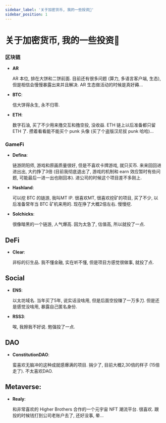 ```yaml
---
sidebar_label: '关于加密货币, 我的一些投资🏦'
sidebar_position: 1
---
```


# 关于加密货币, 我的一些投资🏦

### 区块链

- **AR**

    AR 本位, 排在大饼和二饼前面. 目前还有很多问题 (算力, 多语言客户端, 生态), 但是相信会慢慢暴露出来并且解决. AR 生态做活动的时候是真好薅...

- **BTC**:

    信大饼得永生, 永不归零.

- **ETH**:

    数字石油, 买了不少用来撸交互和撸空投, 没收益. ETH 链上以后准备都只留 ETH 了. 攒着看看能不能买个 punk 头像 (买了个盗版汉尼拔 punk 哈哈)...

### GameFi

- **Defina**:

    链游阴阳师, 游戏和原画质量很好, 但是不喜欢卡牌游戏, 就只买币. 来来回回进进出出, 大约挣了3倍 (目前我彻底退出了, 游戏的机制和 earn 效应暂时有些问题, 可能最后一进一出也刚回本). 进公司的时候这个项目差不多刚上.

- **Hashland**:

    可以挖 BTC 的链游, 我叫MT IP. 很喜欢MT, 很喜欢挖矿的项目, 买了不少, 以后准备常年当 BTC 矿机来用的. 现在挣了大概2倍左右. 慢慢挖.

- **Solchicks**:

    很像暗黑的一个链游, 人气爆高. 因为太急了, 估值高, 所以就投了一点.

## DeFi

- **Clear**:

    非标的衍生品. 我不懂金融, 实在听不懂, 但是项目方感觉很做事, 就投了点.

## Social

- **ENS**:

    以太坊域名. 当年买了5年, 说实话没啥用, 但是后面空投赚了一万多刀. 但是还是感觉没啥用, 暴露自己匿名身份.

- **RSS3**:

    唉, 我擦我不好说. 勉强投了一点.

## DAO

- **ConstitutionDAO**:

    蛮喜欢无脑冲的这种成就感爆满的项目. 捐少了, 目前大概2,30倍的样子 (15倍走了). 不太喜欢DAO.

## Metaverse:

- **Realy**:

    和非常喜欢的 Higher Brothers 合作的一个元宇宙 NFT 潮流平台. 很喜欢. 跟投的时候钱打到公司老账户去了, 还好没事, 晕...